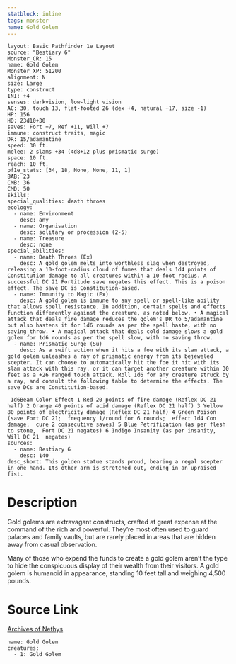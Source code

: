 ```yaml
---
statblock: inline
tags: monster
name: Gold Golem
---
```

```statblock
layout: Basic Pathfinder 1e Layout
source: "Bestiary 6"
Monster_CR: 15
name: Gold Golem
Monster_XP: 51200
alignment: N
size: Large
type: construct
INI: +4
senses: darkvision, low-light vision
AC: 30, touch 13, flat-footed 26 (dex +4, natural +17, size -1)
HP: 156
HD: 23d10+30
saves: Fort +7, Ref +11, Will +7
immune: construct traits, magic
DR: 15/adamantine
speed: 30 ft.
melee: 2 slams +34 (4d8+12 plus prismatic surge)
space: 10 ft.
reach: 10 ft.
pf1e_stats: [34, 18, None, None, 11, 1]
BAB: 23
CMB: 36
CMD: 50
skills: 
special_qualities: death throes
ecology:
  - name: Environment
    desc: any
  - name: Organisation
    desc: solitary or procession (2-5)
  - name: Treasure
    desc: none
special_abilities:
  - name: Death Throes (Ex)
    desc: A gold golem melts into worthless slag when destroyed, releasing a 10-foot-radius cloud of fumes that deals 1d4 points of Constitution damage to all creatures within a 10-foot radius. A successful DC 21 Fortitude save negates this effect. This is a poison effect. The save DC is Constitution-based.
  - name: Immunity to Magic (Ex)
    desc: A gold golem is immune to any spell or spell-like ability that allows spell resistance. In addition, certain spells and effects function differently against the creature, as noted below. • A magical attack that deals fire damage reduces the golem's DR to 5/adamantine but also hastens it for 1d6 rounds as per the spell haste, with no saving throw. • A magical attack that deals cold damage slows a gold golem for 1d6 rounds as per the spell slow, with no saving throw.
  - name: Prismatic Surge (Su)
    desc: As a swift action when it hits a foe with its slam attack, a gold golem unleashes a ray of prismatic energy from its bejeweled scepter. It can choose to automatically hit the foe it hit with its slam attack with this ray, or it can target another creature within 30 feet as a +26 ranged touch attack. Roll 1d6 for any creature struck by a ray, and consult the following table to determine the effects. The save DCs are Constitution-based.

 1d6Beam Color Effect 1 Red 20 points of fire damage (Reflex DC 21 half) 2 Orange 40 points of acid damage (Reflex DC 21 half) 3 Yellow 80 points of electricity damage (Reflex DC 21 half) 4 Green Poison (save Fort DC 21;  frequency 1/round for 6 rounds;  effect 1d4 Con damage;  cure 2 consecutive saves) 5 Blue Petrification (as per flesh to stone,  Fort DC 21 negates) 6 Indigo Insanity (as per insanity, Will DC 21  negates)
sources:
  - name: Bestiary 6
    desc: 140
desc_short: This golden statue stands proud, bearing a regal scepter in one hand. Its other arm is stretched out, ending in an upraised fist.
```
# Description
Gold golems are extravagant constructs, crafted at great expense at the command of the rich and powerful. They’re most often used to guard palaces and family vaults, but are rarely placed in areas that are hidden away from casual observation. 

Many of those who expend the funds to create a gold golem aren’t the type to hide the conspicuous display of their wealth from their visitors. A gold golem is humanoid in appearance, standing 10 feet tall and weighing 4,500 pounds.
# Source Link
[Archives of Nethys](https://aonprd.com/MonsterDisplay.aspx?ItemName=Gold%20Golem)
```encounter-table
name: Gold Golem
creatures:
  - 1: Gold Golem
```
